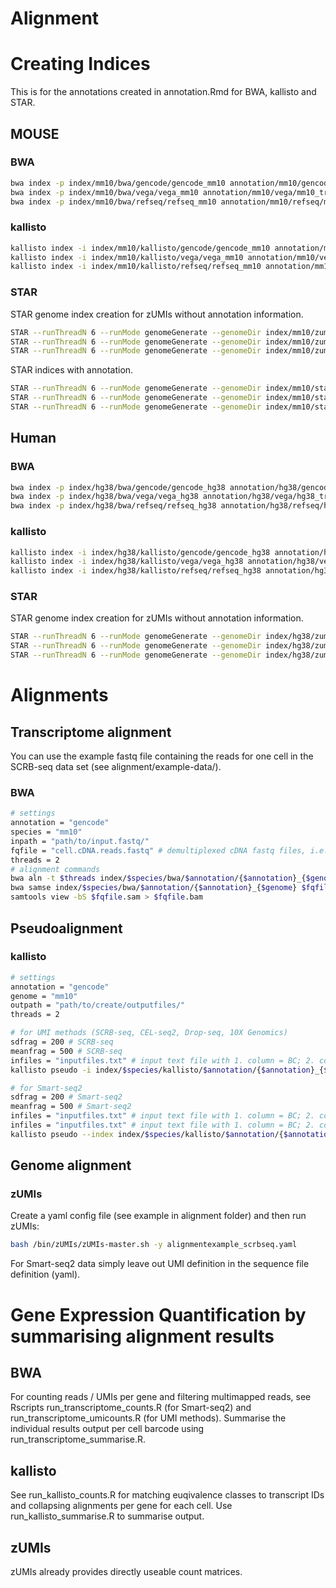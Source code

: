Alignment
================

# Creating Indices

This is for the annotations created in annotation.Rmd for BWA, kallisto
and
STAR.

## MOUSE

### BWA

``` bash
bwa index -p index/mm10/bwa/gencode/gencode_mm10 annotation/mm10/gencode/mm10_transcriptome_spike_gencode.fa
bwa index -p index/mm10/bwa/vega/vega_mm10 annotation/mm10/vega/mm10_transcriptome_spike_vega.fa
bwa index -p index/mm10/bwa/refseq/refseq_mm10 annotation/mm10/refseq/mm10_transcriptome_spike_refseq.fa
```

### kallisto

``` bash
kallisto index -i index/mm10/kallisto/gencode/gencode_mm10 annotation/mm10/gencode/mm10_transcriptome_spike_gencode.fa
kallisto index -i index/mm10/kallisto/vega/vega_mm10 annotation/mm10/vega/mm10_transcriptome_spike_vega.fa
kallisto index -i index/mm10/kallisto/refseq/refseq_mm10 annotation/mm10/refseq/mm10_transcriptome_spike_refseq.fa
```

### STAR

STAR genome index creation for zUMIs without annotation
information.

``` bash
STAR --runThreadN 6 --runMode genomeGenerate --genomeDir index/mm10/zumi/vega --genomeFastaFiles annotation/vega/mm10/mm10_genome_spike_vega.fa --limitGenomeGenerateRAM 111000000000
STAR --runThreadN 6 --runMode genomeGenerate --genomeDir index/mm10/zumi/gencode --genomeFastaFiles annotation/mm10/gencode/mm10_genome_spike_gencode.fa --limitGenomeGenerateRAM 111000000000
STAR --runThreadN 6 --runMode genomeGenerate --genomeDir index/mm10/zumi/refseq --genomeFastaFiles annotation/mm10/refseq/mm10_genome_spike_refseq.fa --limitGenomeGenerateRAM 111000000000
```

STAR indices with
annotation.

``` bash
STAR --runThreadN 6 --runMode genomeGenerate --genomeDir index/mm10/star/vega --genomeFastaFiles annotation/mm10/vega/mm10_genome_spike_vega.fa --sjdbGTFfile annotation/mm10vega/mm10_genome_spike_vega.gtf --sjdbOverhang 44
STAR --runThreadN 6 --runMode genomeGenerate --genomeDir index/mm10/star/gencode --genomeFastaFiles annotation/mm10/gencode/mm10_genome_spike_gencode.fa --sjdbGTFfile annotation/mm10/gencode/mm10_genome_spike_gencode.gtf --sjdbOverhang 44
STAR --runThreadN 6 --runMode genomeGenerate --genomeDir index/mm10/star/refseq --genomeFastaFiles annotation/mm10/refseq/mm10_genome_spike_refseq.fa --sjdbGTFfile annotation/mm10/refseq/mm10_genome_spike_refseq.gtf --sjdbOverhang 44
```

## Human

### BWA

``` bash
bwa index -p index/hg38/bwa/gencode/gencode_hg38 annotation/hg38/gencode/hg38_transcriptome_spike_gencode.fa
bwa index -p index/hg38/bwa/vega/vega_hg38 annotation/hg38/vega/hg38_transcriptome_spike_vega.fa
bwa index -p index/hg38/bwa/refseq/refseq_hg38 annotation/hg38/refseq/hg38_transcriptome_spike_refseq.fa
```

### kallisto

``` bash
kallisto index -i index/hg38/kallisto/gencode/gencode_hg38 annotation/hg38/gencode/hg38_transcriptome_spike_gencode.fa
kallisto index -i index/hg38/kallisto/vega/vega_hg38 annotation/hg38/vega/hg38_transcriptome_spike_vega.fa
kallisto index -i index/hg38/kallisto/refseq/refseq_hg38 annotation/hg38/refseq/hg38_transcriptome_spike_refseq.fa
```

### STAR

STAR genome index creation for zUMIs without annotation
information.

``` bash
STAR --runThreadN 6 --runMode genomeGenerate --genomeDir index/hg38/zumi/vega --genomeFastaFiles annotation/hg38/vega/hg38_genome_spike_vega.fa --limitGenomeGenerateRAM 111000000000
STAR --runThreadN 6 --runMode genomeGenerate --genomeDir index/hg38/zumi/gencode --genomeFastaFiles annotation/hg38/gencode/hg38_genome_spike_gencode.fa --limitGenomeGenerateRAM 111000000000
STAR --runThreadN 6 --runMode genomeGenerate --genomeDir index/hg38/zumi/refseq --genomeFastaFiles annotation/hg38/refseq/hg38_genome_spike_refseq.fa --limitGenomeGenerateRAM 111000000000
```

# Alignments

## Transcriptome alignment

You can use the example fastq file containing the reads for one cell in
the SCRB-seq data set (see alignment/example-data/).

### BWA

``` bash
# settings
annotation = "gencode"
species = "mm10"
inpath = "path/to/input.fastq/" 
fqfile = "cell.cDNA.reads.fastq" # demultiplexed cDNA fastq files, i.e. per cell barcodes
threads = 2
# alignment commands
bwa aln -t $threads index/$species/bwa/$annotation/{$annotation}_{$genome} $inpath/$fqfile > $fqfile.sai
bwa samse index/$species/bwa/$annotation/{$annotation}_{$genome} $fqfile.sai $inpath/$fqfile > $fqfile.sam
samtools view -bS $fqfile.sam > $fqfile.bam
```

## Pseudoalignment

### kallisto

``` bash
# settings
annotation = "gencode"
genome = "mm10"
outpath = "path/to/create/outputfiles/"
threads = 2

# for UMI methods (SCRB-seq, CEL-seq2, Drop-seq, 10X Genomics)
sdfrag = 200 # SCRB-seq
meanfrag = 500 # SCRB-seq
infiles = "inputfiles.txt" # input text file with 1. column = BC; 2. column = UMI.reads.txt (nucleotide sequence of UMI as a text file); 3. column = path and file name of input cDNA reads in fastq format
kallisto pseudo -i index/$species/kallisto/$annotation/{$annotation}_{$genome} -o $outpath -b $fqpath/$protocol$umi --single --umi -t $threads  -l $meanfrag -s $sdfrag

# for Smart-seq2
sdfrag = 200 # Smart-seq2
meanfrag = 500 # Smart-seq2
infiles = "inputfiles.txt" # input text file with 1. column = BC; 2. column = UMI.reads.txt (nucleotide sequence of UMI as a text file); 3. column = path and file name of input cDNA reads in fastq format
infiles = "inputfiles.txt" # input text file with 1. column = BC; 2. column = path and file name of input cDNA reads in fastq format
kallisto pseudo --index index/$species/kallisto/$annotation/{$annotation}_{$genome} --output-dir $outpath --batch $infiles --single --fragment-length $meanfrag --sd $sdfrag --threads $threads
```

## Genome alignment

### zUMIs

Create a yaml config file (see example in alignment folder) and then run
zUMIs:

``` bash
bash /bin/zUMIs/zUMIs-master.sh -y alignmentexample_scrbseq.yaml
```

For Smart-seq2 data simply leave out UMI definition in the sequence file
definition (yaml).

# Gene Expression Quantification by summarising alignment results

## BWA

For counting reads / UMIs per gene and filtering multimapped reads, see
Rscripts run\_transcriptome\_counts.R (for Smart-seq2) and
run\_transcriptome\_umicounts.R (for UMI methods). Summarise the
individual results output per cell barcode using
run\_transcriptome\_summarise.R.

## kallisto

See run\_kallisto\_counts.R for matching euqivalence classes to
transcript IDs and collapsing alignments per gene for each cell. Use
run\_kallisto\_summarise.R to summarise output.

## zUMIs

zUMIs already provides directly useable count matrices.
